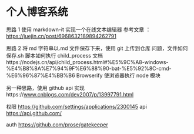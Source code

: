 # 个人博客系统

思路 1 使用 markdown-it 实现一个在线文本编辑器 参考文章 ：https://juejin.cn/post/6968632189894262791

思路 2 将 md 字符串以.md 文件保存下来，使用 git 上传到仓库
问题，文件如何保存.sh 脚本如何执行 child_process 文档https://nodejs.cn/api/child_process.html#%E5%9C%A8-windows-%E4%B8%8A%E7%94%9F%E6%88%90-bat-%E5%92%8C-cmd-%E6%96%87%E4%BB%B6
Browserify 使浏览器执行 node 模块

另一种思路，使用 github api 实现https://www.cnblogs.com/dev2007/p/13997791.html


权限 https://github.com/settings/applications/2300145
api https://api.github.com/

auth https://github.com/prose/gatekeeper
